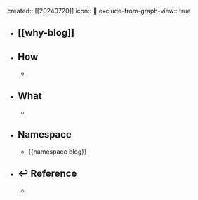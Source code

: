 created:: [[20240720]]
icon:: 📄
exclude-from-graph-view:: true

- ## [[why-blog]]
- ## How
  -
- ## What
  -
- ## Namespace
  - {{namespace blog}}
- ## ↩ Reference
  -